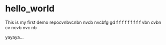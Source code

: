 # hello_world
This is my first demo repocvnbvcnbn
nvcb
nvcbfg
gd
f
f
f
f
f
f
f
f
f
vbn
cvbn
cv
ncvb
nvc
nb

yayaya...

